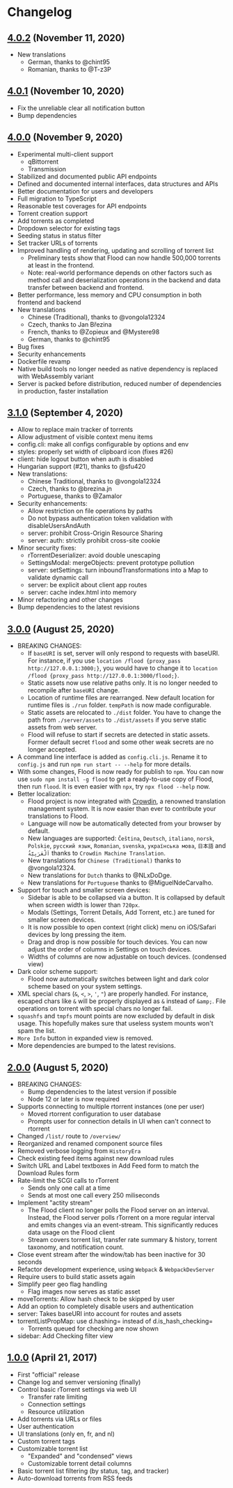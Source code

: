 # Changelog

## [4.0.2] (November 11, 2020)
* New translations
  * German, thanks to @chint95
  * Romanian, thanks to @T-z3P

## [4.0.1] (November 10, 2020)
* Fix the unreliable clear all notification button
* Bump dependencies

## [4.0.0] (November 9, 2020)
* Experimental multi-client support
  * qBittorrent
  * Transmission
* Stabilized and documented public API endpoints
* Defined and documented internal interfaces, data structures and APIs
* Better documentation for users and developers
* Full migration to TypeScript
* Reasonable test coverages for API endpoints
* Torrent creation support
* Add torrents as completed
* Dropdown selector for existing tags
* Seeding status in status filter
* Set tracker URLs of torrents
* Improved handling of rendering, updating and scrolling of torrent list
  * Preliminary tests show that Flood can now handle 500,000 torrents at least in the frontend.
  * Note: real-world performance depends on other factors such as method call and deserialization operations in the backend and data transfer between backend and frontend.
* Better performance, less memory and CPU consumption in both frontend and backend
* New translations
  * Chinese (Traditional), thanks to @vongola12324
  * Czech, thanks to Jan Březina
  * French, thanks to @Zopieux and @Mystere98
  * German, thanks to @chint95
* Bug fixes
* Security enhancements
* Dockerfile revamp
* Native build tools no longer needed as native dependency is replaced with WebAssembly variant
* Server is packed before distribution, reduced number of dependencies in production, faster installation

## [3.1.0] (September 4, 2020)
* Allow to replace main tracker of torrents
* Allow adjustment of visible context menu items
* config.cli: make all configs configurable by options and env
* styles: properly set width of clipboard icon (fixes #26)
* client: hide logout button when auth is disabled
* Hungarian support (#21), thanks to @sfu420
* New translations:
  * Chinese Traditional, thanks to @vongola12324
  * Czech, thanks to @brezina.jn
  * Portuguese, thanks to @Zamalor
* Security enhancements:
  * Allow restriction on file operations by paths
  * Do not bypass authentication token validation with disableUsersAndAuth
  * server: prohibit Cross-Origin Resource Sharing
  * server: auth: strictly prohibit cross-site cookie
* Minor security fixes:
  * rTorrentDeserializer: avoid double unescaping
  * SettingsModal: mergeObjects: prevent prototype pollution
  * server: setSettings: turn inboundTransformations into a Map to validate dynamic call
  * server: be explicit about client app routes
  * server: cache index.html into memory
* Minor refactoring and other changes
* Bump dependencies to the latest revisions

## [3.0.0] (August 25, 2020)
* BREAKING CHANGES:
  * If `baseURI` is set, server will only respond to requests with baseURI. For instance, if you use `location /flood {proxy_pass http://127.0.0.1:3000;}`, you would have to change it to `location /flood {proxy_pass http://127.0.0.1:3000/flood;}`.
  * Static assets now use relative paths only. It is no longer needed to recompile after `baseURI` change.
  * Location of runtime files are rearranged. New default location for runtime files is `./run` folder. `tempPath` is now made configurable.
  * Static assets are relocated to `./dist` folder. You have to change the path from `./server/assets` to `./dist/assets` if you serve static assets from web server.
  * Flood will refuse to start if secrets are detected in static assets. Former default secret `flood` and some other weak secrets are no longer accepted.
* A command line interface is added as `config.cli.js`. Rename it to `config.js` and run `npm run start -- --help` for more details.
* With some changes, Flood is now ready for publish to `npm`. You can now use `sudo npm install -g flood` to get a ready-to-use copy of Flood, then run `flood`. It is even easier with `npx`, try `npx flood --help` now.
* Better localization:
  * Flood project is now integrated with [Crowdin](https://crwd.in/flood), a renowned translation management system. It is now easier than ever to contribute your translations to Flood.
  * Language will now be automatically detected from your browser by default.
  * New languages are supported: `Čeština`, `Deutsch`, `italiano`, `norsk`, `Polskie`, `русский язык`, `Romanian`, `svenska`, `українська мова`, `日本語` and `اَلْعَرَبِيَّةُ` thanks to `Crowdin Machine Translation`.
  * New translations for `Chinese (Traditional)` thanks to @vongola12324.
  * New translations for `Dutch` thanks to @NLxDoDge.
  * New translations for `Portuguese` thanks to @MiguelNdeCarvalho.
* Support for touch and smaller screen devices:
  * Sidebar is able to be collapsed via a button. It is collapsed by default when screen width is lower than `720px`.
  * Modals (Settings, Torrent Details, Add Torrent, etc.) are tuned for smaller screen devices.
  * It is now possible to open context (right click) menu on iOS/Safari devices by long pressing the item.
  * Drag and drop is now possible for touch devices. You can now adjust the order of columns in Settings on touch devices.
  * Widths of columns are now adjustable on touch devices. (condensed view)
* Dark color scheme support:
  * Flood now automatically switches between light and dark color scheme based on your system settings.
* XML special chars (`&`, `<`, `>`, `'`, `"`) are properly handled. For instance, escaped chars like `&` will be properly displayed as `&` instead of `&amp;`. File operations on torrent with special chars no longer fail.
* `squashfs` and `tmpfs` mount points are now excluded by default in disk usage. This hopefully makes sure that useless system mounts won't spam the list.
* `More Info` button in expanded view is removed.
* More dependencies are bumped to the latest revisions.

## [2.0.0] (August 5, 2020)
* BREAKING CHANGES:
  * Bump dependencies to the latest version if possible
  * Node 12 or later is now required
* Supports connecting to multiple rtorrent instances (one per user)
  * Moved rtorrent configuration to user database
  * Prompts user for connection details in UI when can't connect to rtorrent
* Changed `/list/` route to `/overview/`
* Reorganized and renamed component source files
* Removed verbose logging from `HistoryEra`
* Check existing feed items against new download rules
* Switch URL and Label textboxes in Add Feed form to match the Download Rules form
* Rate-limit the SCGI calls to rTorrent
  * Sends only one call at a time
  * Sends at most one call every 250 miliseconds
* Implement "actity stream"
  * The Flood client no longer polls the Flood server on an interval. Instead,
  the Flood server polls rTorrent on a more regular interval and emits changes
  via an event-stream. This significantly reduces data usage on the Flood client
  * Stream covers torrent list, transfer rate summary & history,
  torrent taxonomy, and notification count.
* Close event stream after the window/tab has been inactive for 30 seconds
* Refactor development experience, using `Webpack` & `WebpackDevServer`
* Require users to build static assets again
* Simplify peer geo flag handling
  * Flag images now serves as static asset
* moveTorrents: Allow hash check to be skipped by user
* Add an option to completely disable users and authentication
* server: Takes baseURI into account for routes and assets
* torrentListPropMap: use d.hashing= instead of d.is_hash_checking=
  * Torrents queued for checking are now shown
* sidebar: Add Checking filter view

## [1.0.0] (April 21, 2017)
* First "official" release
* Change log and semver versioning (finally)
* Control basic rTorrent settings via web UI
  * Transfer rate limiting
  * Connection settings
  * Resource utilization
* Add torrents via URLs or files
* User authentication
* UI translations (only en, fr, and nl)
* Custom torrent tags
* Customizable torrent list
  * "Expanded" and "condensed" views
  * Customizable torrent detail columns
* Basic torrent list filtering (by status, tag, and tracker)
* Auto-download torrents from RSS feeds

[Unreleased]:https://github.com/Flood-UI/flood/compare/v1.0.0...HEAD
[1.0.0]:https://github.com/Flood-UI/flood/compare/ae520c0a33ffb4ae6f21e47bc6f7e6007dd1e6dc...v1.0.0
[2.0.0]:https://github.com/jesec/flood/compare/v1.0.0...v2.0.0
[3.0.0]:https://github.com/jesec/flood/compare/v2.0.0...v3.0.0
[3.1.0]:https://github.com/jesec/flood/compare/v3.0.0...v3.1.0
[4.0.0]:https://github.com/jesec/flood/compare/v3.1.0...v4.0.0
[4.0.1]:https://github.com/jesec/flood/compare/v4.0.0...v4.0.1
[4.0.2]:https://github.com/jesec/flood/compare/v4.0.1...v4.0.2
